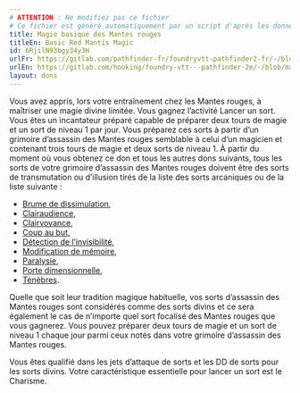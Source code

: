 ```yaml
---
# ATTENTION : Ne modifiez pas ce fichier
# Ce fichier est généré automatiquement par un script d'après les données du module Foundry VTT officiel et de sa traduction
title: Magie basique des Mantes rouges
titleEn: Basic Red Mantis Magic
id: 6RjilN93bgy34y3H
urlFr: https://gitlab.com/pathfinder-fr/foundryvtt-pathfinder2-fr/-/blob/master/data/feats/6RjilN93bgy34y3H.htm
urlEn: https://gitlab.com/hooking/foundry-vtt---pathfinder-2e/-/blob/master/packs/data/feats.db/basic-red-mantis-magic.json
layout: dons
---
```

Vous avez appris, lors votre entraînement chez les Mantes rouges, à maîtriser une magie divine limitée. Vous gagnez l’activité Lancer un sort. Vous êtes un incantateur préparé capable de préparer deux tours de magie et un sort de niveau 1 par jour. Vous préparez ces sorts à partir d’un grimoire d’assassin des Mantes rouges semblable à celui d’un magicien et contenant trois tours de magie et deux sorts de niveau 1. À partir du moment où vous obtenez ce don et tous les autres dons suivants, tous les sorts de votre grimoire d’assassin des Mantes rouges doivent être des sorts de transmutation ou d’illusion tirés de la liste des sorts arcaniques ou de la liste suivante : 

- [Brume de dissimulation](../sorts/brume-de-dissimulation.html),
- [Clairaudience](../sorts/clairaudience.html),
- [Clairvoyance](../sorts/clairvoyance.html),
- [Coup au but](../sorts/coup-au-but.html),
- [Détection de l’invisibilité](../sorts/détection-de-l-invisibilité.html),
- [Modification de mémoire](../sorts/modification-de-mémoire.html),
- [Paralysie](../sorts/paralysie.html),
- [Porte dimensionnelle](../sorts/porte-dimensionnelle.html),
- [Ténèbres](../sorts/ténèbres.html).

Quelle que soit leur tradition magique habituelle, vos sorts d’assassin des Mantes rouges sont considérés comme des sorts divins et ce sera également le cas de n’importe quel sort focalisé des Mantes rouges que vous gagnerez.
Vous pouvez préparer deux tours de magie et un sort de niveau 1 chaque jour parmi ceux notés dans votre grimoire d’assassin des Mantes rouges.

 Vous êtes qualifié dans les jets d’attaque de sorts et les DD de sorts pour les sorts divins. Votre caractéristique essentielle pour lancer un sort est le Charisme.
